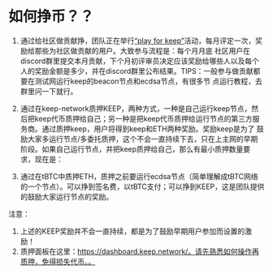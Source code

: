 # 如何挣币？？

1. 通过给社区做贡献挣，团队正在举行[“play for keep”](https://blog.keep.network/how-to-play-for-keeps-297f246455d4)活动，每月评定一次，奖励给那些为社区做贡献的用户。大致参与流程是：每个月月底
社区用户在discord群里提交本月贡献，下个月初评审员决定应该奖励给哪些人以及每个人的奖励金额是多少，并在discord群里公布结果。TIPS：一般参与做贡献都要在测试网运行keep的beacon节点和ecdsa节点，有很多节
点运行教程，去群里问一下就行。

2. 通过在keep-network质押KEEP，两种方式，一种是自己运行keep节点，然后把keep代币质押给自己；另一种是把keep代币质押给运行节点的第三方服务商。通过质押keep，用户将得到keep和ETH两种奖励。奖励keep是为了
鼓励大家多运行节点/多委托质押，这个不会一直持续下去，只在上主网的早期阶段。如果自己运行节点，并把keep质押给自己，那么有最小质押数量要求，现在是：

3. 通过在tBTC中质押ETH，质押之前要运行ecdsa节点（简单理解成tBTC网络的一个节点）。可以挣到签名费，以tBTC支付；可以挣到KEEP，这是团队提供的鼓励大家运行节点的奖励。

注意： 

1. 上述的KEEP奖励并不会一直持续，都是为了鼓励早期用户参加而设置的激励！
2. 质押面板在这里：https://dashboard.keep.network/。请先熟悉如何操作再质押，免得损失代币。。
